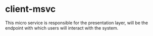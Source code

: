 # client-msvc
This micro service is responsible for the presentation layer, will be the endpoint with which users will interact with the system.
